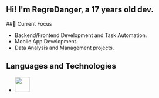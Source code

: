 ## Hi! I'm RegreDanger, a 17 years old dev.
##🌱 Current Focus
- Backend/Frontend Development and Task Automation.
- Mobile App Development.
- Data Analysis and Management projects.

## Languages and Technologies
- <img src="https://img.shields.io/badge/Python%20-%20v3.13%20-%20gray?logo=python&labelColor=white" height="40">
<!--
**RegreDanger/RegreDanger** is a ✨ _special_ ✨ repository because its `README.md` (this file) appears on your GitHub profile.

Here are some ideas to get you started:

- 🔭 I’m currently working on ...
- 🌱 I’m currently learning ...
- 👯 I’m looking to collaborate on ...
- 🤔 I’m looking for help with ...
- 💬 Ask me about ...
- 📫 How to reach me: ...
- 😄 Pronouns: ...
- ⚡ Fun fact: ...
-->
